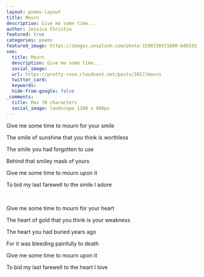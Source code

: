 ```yaml
---
layout: poems-layout
title: Mourn
description: Give me some time...
author: Jessica Christie
featured: true
categories: poems
featured_image: https://images.unsplash.com/photo-1598150371600-bd65353a09f9?ixlib=rb-1.2.1&ixid=MnwxMjA3fDB8MHxwaG90by1wYWdlfHx8fGVufDB8fHx8&auto=format&fit=crop&w=1887&q=80
seo:
  title: Mourn
  description: Give me some time...
  social_image:
  url: https://pretty-rose.cloudvent.net/posts/2017/mourn
  twitter_card:
  keywords:
  hide-from-google: false
_comments:
  title: Max 70 characters
  social_image: landscape 1200 x 600px
---
```

Give me some time to mourn for your smile

The smile of sunshine that you think is worthless

The smile you had forgotten to use

Behind that smiley mask of yours

Give me some time to mourn upon it

To bid my last farewell to the smile I adore

&nbsp;

Give me some time to mourn for your heart

The heart of gold that you think is your weakness

The heart you had buried years ago

For it was bleeding painfully to death

Give me some time to mourn upon it

To bid my last farewell to the heart I love

&nbsp;
